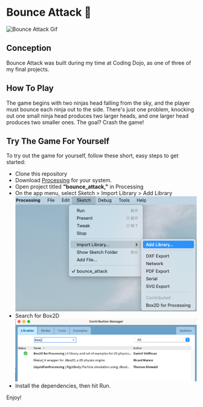 # Bounce Attack :ninja:
![Bounce Attack Gif](./assets/bounce_attack.gif)

## Conception

Bounce Attack was built during my time at Coding Dojo, as one of three of my final projects.

## How To Play

The game begins with two ninjas head falling from the sky, and the player must bounce each ninja out to the side. There's just one problem, knocking out one small ninja head produces two larger heads, and one larger head produces two smaller ones. The goal? Crash the game!

## Try The Game For Yourself

To try out the game for yourself, follow these short, easy steps to get started:
- Clone this repository
- Download [Processing](https://processing.org/download) for your system. 
- Open project titled **"bounce_attack,"** in Processing
- On the app menu, select Sketch > Import Library > Add Library
![Menu Screenshot](./assets/processing_sshot.png)
- Search for Box2D
![Search Screenshot](./assets/box2d.png)
- Install the dependencies, then hit Run.

Enjoy!
